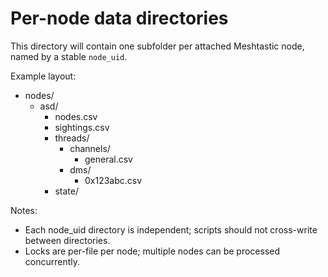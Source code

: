 # Per-node data directories

This directory will contain one subfolder per attached Meshtastic node, named by a stable `node_uid`.

Example layout:

- nodes/
  - asd/
    - nodes.csv
    - sightings.csv
    - threads/
      - channels/
        - general.csv
      - dms/
        - 0x123abc.csv
    - state/

Notes:
- Each node_uid directory is independent; scripts should not cross-write between directories.
- Locks are per-file per node; multiple nodes can be processed concurrently.
